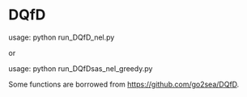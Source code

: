 # DQfD

usage: python run_DQfD_nel.py

or

usage: python run_DQfDsas_nel_greedy.py

Some functions are borrowed from https://github.com/go2sea/DQfD.